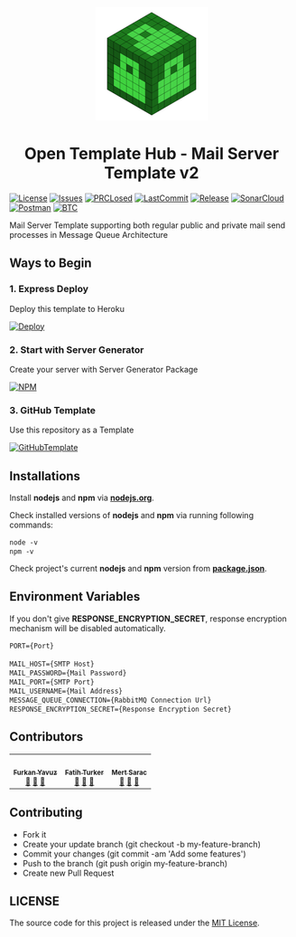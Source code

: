 <p align="center">
   <a href="https://opentemplatehub.com">
    <img src="https://raw.githubusercontent.com/open-template-hub/open-template-hub.github.io/master/assets/logo/server/auth-server-logo.png" alt="Logo" width=200>
  </a>
</p>

<h1 align="center">
Open Template Hub - Mail Server Template v2
</h1>

[![License](https://img.shields.io/github/license/open-template-hub/mail-server-template?color=43b043&style=for-the-badge)](LICENSE)
[![Issues](https://img.shields.io/github/issues/open-template-hub/mail-server-template?color=43b043&style=for-the-badge)](https://github.com/open-template-hub/mail-server-template/issues)
[![PRCLosed](https://img.shields.io/github/issues-pr-closed-raw/open-template-hub/mail-server-template?color=43b043&style=for-the-badge)](https://github.com/open-template-hub/mail-server-template/pulls?q=is%3Apr+is%3Aclosed)
[![LastCommit](https://img.shields.io/github/last-commit/open-template-hub/mail-server-template?color=43b043&style=for-the-badge)](https://github.com/open-template-hub/mail-server-template/commits/master)
[![Release](https://img.shields.io/github/release/open-template-hub/mail-server-template?include_prereleases&color=43b043&style=for-the-badge)](https://github.com/open-template-hub/mail-server-template/releases)
[![SonarCloud](https://img.shields.io/sonar/quality_gate/open-template-hub_mail-server-template?server=https%3A%2F%2Fsonarcloud.io&label=Sonar%20Cloud&style=for-the-badge&logo=sonarcloud)](https://sonarcloud.io/dashboard?id=open-template-hub_mail-server-template)
[![Postman](https://img.shields.io/badge/Postman-Test%20Results-FF6C37?style=for-the-badge&logo=postman)](https://github.com/open-template-hub/mail-server-template/blob/develop/assets/test-results/postman.html)
[![BTC](https://img.shields.io/badge/Donate-BTC-ORANGE?color=F5922F&style=for-the-badge&logo=bitcoin)](https://commerce.coinbase.com/checkout/8313af5f-de48-498d-b2cb-d98819ca7d5e)

Mail Server Template supporting both regular public and private mail send processes in Message Queue Architecture

## Ways to Begin

### 1. Express Deploy

Deploy this template to Heroku

[![Deploy](https://img.shields.io/badge/Deploy_to-Heroku-7056bf.svg?style=for-the-badge&logo=heroku)](https://heroku.com/deploy?template=https://github.com/open-template-hub/mail-server-template)

### 2. Start with Server Generator

Create your server with Server Generator Package

[![NPM](https://img.shields.io/badge/NPM-server_generator-cb3837.svg?style=for-the-badge&logo=npm)](https://www.npmjs.com/package/@open-template-hub/server-generator)

### 3. GitHub Template

Use this repository as a Template

[![GitHubTemplate](https://img.shields.io/badge/GitHub-Template-24292e.svg?style=for-the-badge&logo=github)](https://github.com/open-template-hub/mail-server-template/generate)

## Installations

Install **nodejs** and **npm** via **[nodejs.org](https://nodejs.org)**.

Check installed versions of **nodejs** and **npm** via running following commands:

```
node -v
npm -v
```

Check project's current **nodejs** and **npm** version from **[package.json](package.json)**.

## Environment Variables

If you don't give **RESPONSE_ENCRYPTION_SECRET**, response encryption mechanism will be disabled automatically.

```applescript
PORT={Port}

MAIL_HOST={SMTP Host}
MAIL_PASSWORD={Mail Password}
MAIL_PORT={SMTP Port}
MAIL_USERNAME={Mail Address}
MESSAGE_QUEUE_CONNECTION={RabbitMQ Connection Url}
RESPONSE_ENCRYPTION_SECRET={Response Encryption Secret}
```

## Contributors

<!-- ALL-CONTRIBUTORS-LIST:START - Do not remove or modify this section -->
<!-- prettier-ignore-start -->
<!-- markdownlint-disable -->
<table>
  <tr>
    <td align="center"><a href="https://github.com/furknyavuz"><img src="https://avatars0.githubusercontent.com/u/2248168?s=460&u=435ef6ade0785a7a135ce56cae751fb3ade1d126&v=4" width="100px;" alt=""/><br /><sub><b>Furkan Yavuz</b></sub></a><br /><a href="https://github.com/open-template-hub/mail-server-template/issues/created_by/furknyavuz" title="Answering Questions">💬</a> <a href="https://github.com/open-template-hub/mail-server-template/commits?author=furknyavuz" title="Documentation">📖</a> <a href="https://github.com/open-template-hub/mail-server-template/pulls?q=is%3Apr+reviewed-by%3Afurknyavuz" title="Reviewed Pull Requests">👀</a></td>
    <td align="center"><a href="https://github.com/fatihturker"><img src="https://avatars1.githubusercontent.com/u/2202179?s=460&u=261b1129e7106c067783cb022ab9999aad833bdc&v=4" width="100px;" alt=""/><br /><sub><b>Fatih Turker</b></sub></a><br /><a href="https://github.com/open-template-hub/mail-server-template/issues/created_by/fatihturker" title="Answering Questions">💬</a> <a href="https://github.com/open-template-hub/mail-server-template/commits?author=fatihturker" title="Documentation">📖</a> <a href="https://github.com/open-template-hub/mail-server-template/pulls?q=is%3Apr+reviewed-by%3Afatihturker" title="Reviewed Pull Requests">👀</a></td>
    <td align="center"><a href="https://github.com/mertlsarac"><img src="https://avatars1.githubusercontent.com/u/38442589?s=400&u=aa3cda11724fc297a0bfa6beb35c9be81687cf3c&v=4" width="100px;" alt=""/><br /><sub><b>Mert Sarac</b></sub></a><br /><a href="https://github.com/open-template-hub/mail-server-template/issues/created_by/mertlsarac" title="Answering Questions">💬</a> <a href="https://github.com/open-template-hub/mail-server-template/commits?author=mertlsarac" title="Documentation">📖</a> <a href="https://github.com/open-template-hub/mail-server-template/pulls?q=is%3Apr+reviewed-by%3Amertlsarac" title="Reviewed Pull Requests">👀</a></td>
  </tr>
</table>

<!-- markdownlint-enable -->
<!-- prettier-ignore-end -->
<!-- ALL-CONTRIBUTORS-LIST:END -->

## Contributing

* Fork it
* Create your update branch (git checkout -b my-feature-branch)
* Commit your changes (git commit -am 'Add some features')
* Push to the branch (git push origin my-feature-branch)
* Create new Pull Request

## LICENSE

The source code for this project is released under the [MIT License](LICENSE).
